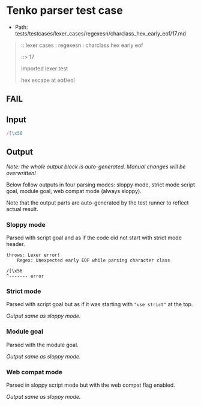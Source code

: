 # Tenko parser test case

- Path: tests/testcases/lexer_cases/regexesn/charclass_hex_early_eof/17.md

> :: lexer cases : regexesn : charclass hex early eof
>
> ::> 17
>
> Imported lexer test
>
> hex escape at eof/eol

## FAIL

## Input

`````js
/[\x56
`````

## Output

_Note: the whole output block is auto-generated. Manual changes will be overwritten!_

Below follow outputs in four parsing modes: sloppy mode, strict mode script goal, module goal, web compat mode (always sloppy).

Note that the output parts are auto-generated by the test runner to reflect actual result.

### Sloppy mode

Parsed with script goal and as if the code did not start with strict mode header.

`````
throws: Lexer error!
    Regex: Unexpected early EOF while parsing character class

/[\x56
^------- error
`````

### Strict mode

Parsed with script goal but as if it was starting with `"use strict"` at the top.

_Output same as sloppy mode._

### Module goal

Parsed with the module goal.

_Output same as sloppy mode._

### Web compat mode

Parsed in sloppy script mode but with the web compat flag enabled.

_Output same as sloppy mode._
